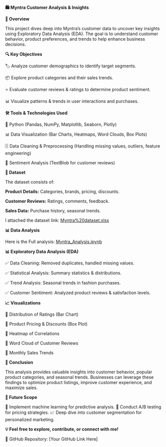 **🛍️ Myntra Customer Analysis & Insights**



**📌 Overview**


This project dives deep into Myntra’s customer data to uncover key insights using Exploratory Data Analysis (EDA). The goal is to understand customer behavior, product preferences, and trends to help enhance business decisions.




**🔍 Key Objectives**


🏷️ Analyze customer demographics to identify target segments.

📦 Explore product categories and their sales trends.

⭐ Evaluate customer reviews & ratings to determine product sentiment.

📊 Visualize patterns & trends in user interactions and purchases.




**🛠️ Tools & Technologies Used**


🐍 Python (Pandas, NumPy, Matplotlib, Seaborn, Plotly)

📊 Data Visualization (Bar Charts, Heatmaps, Word Clouds, Box Plots)

🗄️ Data Cleaning & Preprocessing (Handling missing values, outliers, feature engineering)

📝 Sentiment Analysis (TextBlob for customer reviews)




**📂 Dataset**


The dataset consists of:

**Product Details:** Categories, brands, pricing, discounts.

**Customer Reviews:** Ratings, comments, feedback.

**Sales Data:** Purchase history, seasonal trends.

I attached the dataset link: 
[Myntra%20dataset.xlsx](https://github.com/Deepakkumar7774/Myntra-Customer-Analysis-And-Insights/blob/main/Myntra%20dataset.xlsx)




**📊 Data Analysis**

Here is the Full analysis: [Myntra_Analysis.ipynb](https://github.com/Deepakkumar7774/Myntra-Customer-Analysis-And-Insights/blob/main/Myntra_Analysis.ipynb)




**📊 Exploratory Data Analysis (EDA)**

✅ Data Cleaning: Removed duplicates, handled missing values.

✅ Statistical Analysis: Summary statistics & distributions.

✅ Trend Analysis: Seasonal trends in fashion purchases.

✅ Customer Sentiment: Analyzed product reviews & satisfaction levels.



**📈 Visualizations**

🔹 Distribution of Ratings (Bar Chart)

🔹 Product Pricing & Discounts (Box Plot)

🔹 Heatmap of Correlations

🔹 Word Cloud of Customer Reviews

🔹 Monthly Sales Trends



**🎯 Conclusion**

This analysis provides valuable insights into customer behavior, popular product categories, and seasonal trends. Businesses can leverage these findings to optimize product listings, improve customer experience, and maximize sales.



**📌 Future Scope**

🚀 Implement machine learning for predictive analysis.
📢 Conduct A/B testing for pricing strategies.
📈 Deep dive into customer segmentation for personalized marketing.



**💡 Feel free to explore, contribute, or connect with me!**

📌 GitHub Repository: [Your GitHub Link Here]
